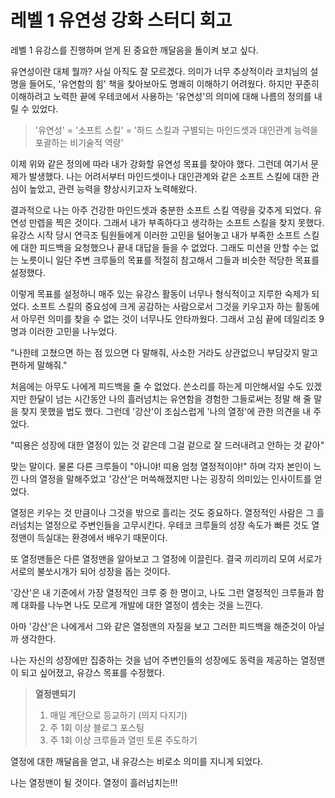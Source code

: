 # 레벨 1 유연성 강화 스터디 회고

레벨 1 유강스를 진행하며 얻게 된 중요한 깨달음을 돌이켜 보고 싶다.

유연성이란 대체 뭘까? 사실 아직도 잘 모르겠다. 의미가 너무 추상적이라 코치님의 설명을 들어도, '유연함의 힘' 책을 찾아보아도 명쾌히 이해하기 어려웠다. 하지만 꾸준히 이해하려고 노력한 끝에 우테코에서 사용하는 '유연성'의 의미에 대해 나름의 정의를 내릴 수 있었다.
> '유연성' = '소프트 스킬' = '하드 스킬과 구별되는 마인드셋과 대인관계 능력을 포괄하는 비기술적 역량'

이제 위와 같은 정의에 따라 내가 강화할 유연성 목표를 찾아야 했다. 그런데 여기서 문제가 발생했다. 나는 어려서부터 마인드셋이나 대인관계와 같은 소프트 스킬에 대한 관심이 높았고, 관련 능력을 향상시키고자 노력해왔다.

결과적으로 나는 아주 건강한 마인드셋과 충분한 소프트 스킬 역량을 갖추게 되었다. 유연성 만렙을 찍은 것이다. 그래서 내가 부족하다고 생각하는 소프트 스킬을 찾지 못했다. 유강스 시작 당시 연극조 팀원들에게 이러한 고민을 털어놓고 내가 부족한 소프트 스킬에 대한 피드백을 요청했으나 끝내 대답을 들을 수 없었다.
그래도 미션을 안할 수는 없는 노릇이니 일단 주변 크루들의 목표를 적절히 참고해서 그들과 비슷한 적당한 목표를 설정했다.

이렇게 목표를 설정하니 매주 있는 유강스 활동이 너무나 형식적이고 지루한 숙제가 되었다.
소프트 스킬의 중요성에 크게 공감하는 사람으로서 그것을 키우고자 하는 활동에서 아무런 의미를 찾을 수 없는 것이 너무나도 안타까웠다. 그래서 고심 끝에 데일리조 9명과 이러한 고민을 나누었다.

"나한테 고쳤으면 하는 점 있으면 다 말해줘, 사소한 거라도 상관없으니 부담갖지 말고 편하게 말해줘."

처음에는 아무도 나에게 피드백을 줄 수 없었다. 쓴소리를 하는게 미안해서일 수도 있겠지만 한달이 넘는 시간동안 나의 흘러넘치는 유연함을 경험한 그들로써는 정말 해 줄 말을 찾지 못했을 법도 했다.
그런데 '강산'이 조심스럽게 '나의 열정'에 관한 의견을 내 주었다.

"띠용은 성장에 대한 열정이 있는 것 같은데 그걸 겉으로 잘 드러내려고 안하는 것 같아"

맞는 말이다. 물론 다른 크루들이 "아니야! 띠용 엄청 열정적이야!" 하며 각자 본인이 느낀 나의 열정을 말해주었고 '강산'은 머쓱해졌지만 나는 굉장히 의미있는 인사이트를 얻었다.

열정은 키우는 것 만큼이나 그것을 밖으로 흘리는 것도 중요하다. 열정적인 사람은 그 흘러넘치는 열정으로 주변인들을 고무시킨다. 우테코 크루들의 성장 속도가 빠른 것도 열정맨이 득실대는 환경에서 배우기 때문이다. 

또 열정맨들은 다른 열정맨을 알아보고 그 열정에 이끌린다. 결국 끼리끼리 모여 서로가 서로의 불쏘시개가 되어 성장을 돕는 것이다.

'강산'은 내 기준에서 가장 열정적인 크루 중 한 명이고, 나도 그런 열정적인 크루들과 함께 대화를 나누면 나도 모르게 개발에 대한 열정이 셈솟는 것을 느낀다.

아마 '강산'은 나에게서 그와 같은 열정맨의 자질을 보고 그러한 피드백을 해준것이 아닐까 생각한다. 

나는 자신의 성장에만 집중하는 것을 넘어 주변인들의 성장에도 동력을 제공하는 열정맨이 되고 싶어졌고, 유강스 목표를 수정했다.

> **열정맨되기**
> 1. 매일 계단으로 등교하기 (의지 다지기)
> 2. 주 1회 이상 블로그 포스팅
> 3. 주 1회 이상 크루들과 열띤 토론 주도하기

열정에 대한 깨달음을 얻고, 내 유강스는 비로소 의미를 지니게 되었다.

나는 열정맨이 될 것이다. 열정이 흘러넘치는!!!

